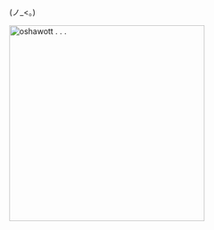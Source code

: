 (ノ_<。)

<img width="350" alt="oshawott . . ." src="https://github.com/user-attachments/assets/19be2635-8b5a-4d23-b530-785d369b759f">
